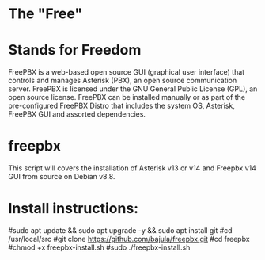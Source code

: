 # The "Free"
# Stands for Freedom

FreePBX is a web-based open source GUI (graphical user interface) that controls and manages Asterisk (PBX), an open source communication server. FreePBX is licensed under the GNU General Public License (GPL), an open source license. FreePBX can be installed manually or as part of the pre-configured FreePBX Distro that includes the system OS, Asterisk, FreePBX GUI and assorted dependencies.

# freepbx
This script will covers the installation of Asterisk v13 or v14 and Freepbx v14 GUI from source on Debian v8.8. 

# Install instructions: 
#sudo apt update && sudo apt upgrade -y && sudo apt install git 
#cd /usr/local/src 
#git clone https://github.com/bajula/freepbx.git
#cd freepbx
#chmod +x freepbx-install.sh
#sudo ./freepbx-install.sh

